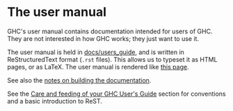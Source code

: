 # The user manual


GHC's user manual contains documentation intended for users of GHC.  They are not interested in how GHC works; they just want to use it.


The user manual is held in [docs/users_guide](https://gitlab.haskell.org/ghc/ghc/blob/master/docs/users_guide), and is written in ReStructuredText format (`.rst` files).  This allows us to typeset it as HTML pages, or as LaTeX.
The user manual is rendered like [this page](https://downloads.haskell.org/~ghc/latest/docs/html/users_guide/).


See also the [notes on building the documentation](building/docs).


See the [Care and feeding of your GHC User's Guide](https://downloads.haskell.org/~ghc/latest/docs/html/users_guide/editing-guide.html) section for conventions and a basic introduction to ReST.
